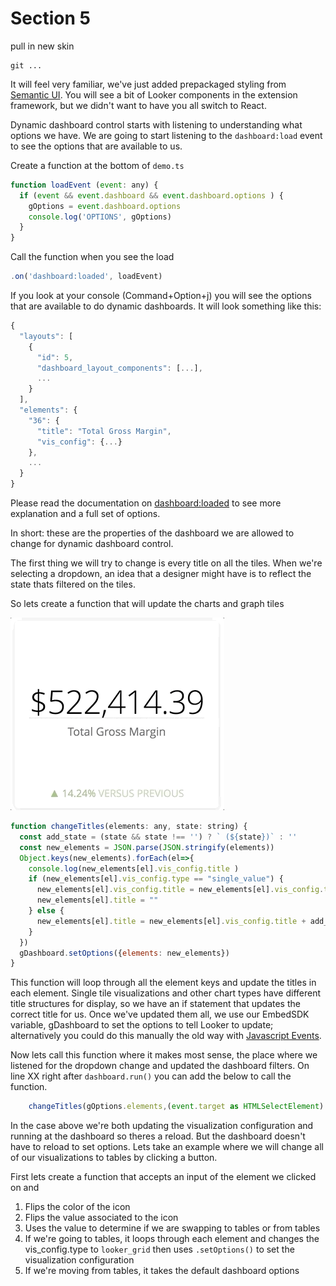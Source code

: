 # Section 5

pull in new skin


```
git ...
```


It will feel very familiar, we've just added prepackaged styling from [Semantic UI](https://semantic-ui.com/). You will see a bit of Looker components in the extension framework, but we didn't want to have you all switch to React.



Dynamic dashboard control starts with listening to understanding what options we have. We are going to start listening to the `dashboard:load` event to see the options that are available to us.


Create a function at the bottom of `demo.ts`

```js
function loadEvent (event: any) {
  if (event && event.dashboard && event.dashboard.options ) {
    gOptions = event.dashboard.options
    console.log('OPTIONS', gOptions)
  }
}
```

Call the function when you see the load

```js
.on('dashboard:loaded', loadEvent)
```

If you look at your console (Command+Option+j) you will see the options that are available to do dynamic dashboards. It will look something like this:


```js
{
  "layouts": [
  	{
  	  "id": 5,
  	  "dashboard_layout_components": [...],
  	  ...
  	}
  ],
  "elements": {
  	"36": {
  	  "title": "Total Gross Margin",
	  "vis_config": {...} 	  
  	},
  	...
  }
}
```

Please read the documentation on [dashboard:loaded](https://docs.looker.com/reference/embedding/embed-javascript-events#dashboard:loaded) to see more explanation and a full set of options.

In short: these are the properties of the dashboard we are allowed to change for dynamic dashboard control.

The first thing we will try to change is every title on all the tiles. When we're selecting a dropdown, an idea that a designer might have is to reflect the state thats filtered on the tiles.

So lets create a function that will update the charts and graph tiles

![title change](./images/section5-title-changer.gif)


```js
function changeTitles(elements: any, state: string) {
  const add_state = (state && state !== '') ? ` (${state})` : ''
  const new_elements = JSON.parse(JSON.stringify(elements))
  Object.keys(new_elements).forEach(el=>{
    console.log(new_elements[el].vis_config.title )
    if (new_elements[el].vis_config.type == "single_value") {
      new_elements[el].vis_config.title = new_elements[el].vis_config.title + add_state
      new_elements[el].title = ""
    } else {
      new_elements[el].title = new_elements[el].vis_config.title + add_state
    }
  })
  gDashboard.setOptions({elements: new_elements})
}
```

This function will loop through all the element keys and update the titles in each element. Single tile visualizations and other chart types have different title structures for display, so we have an if statement that updates the correct title for us. Once we've updated them all, we use our EmbedSDK variable, gDashboard to set the options to tell Looker to update; alternatively you could do this manually the old way with [Javascript Events](https://docs.looker.com/reference/embedding/embed-javascript-events#dashboard:options:set).

Now lets call this function where it makes most sense, the place where we listened for the dropdown change and updated the dashboard filters. On line XX right after `dashboard.run()` you can add the below to call the function.

```js
    changeTitles(gOptions.elements,(event.target as HTMLSelectElement).value)
```

In the case above we're both updating the visualization configuration and running at the dashboard so theres a reload. But the dashboard doesn't have to reload to set options. Lets take an example where we will change all of our visualizations to tables by clicking a button.

First lets create a function that accepts an input of the element we clicked on and

1. Flips the color of the icon
2. Flips the value associated to the icon
3. Uses the value to determine if we are swapping to tables or from tables
4. If we're going to tables, it loops through each element and changes the vis_config.type to `looker_grid` then uses `.setOptions()` to set the visualization configuration
5. If we're moving from tables, it takes the default dashboard options

```

```
